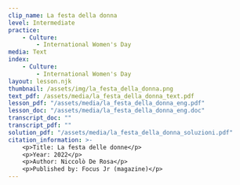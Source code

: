 ```yaml
---
clip_name: La festa della donna
level: Intermediate
practice: 
    - Culture: 
        - International Women's Day
media: Text
index: 
    - Culture: 
        - International Women's Day
layout: lesson.njk
thumbnail: /assets/img/la_festa_della_donna.png
text_pdf: /assets/media/la_festa_della_donna_text.pdf
lesson_pdf: "/assets/media/la_festa_della_donna_eng.pdf"
lesson_doc: "/assets/media/la_festa_della_donna_eng.doc"
transcript_doc: ""
transcript_pdf: ""
solution_pdf: "/assets/media/la_festa_della_donna_soluzioni.pdf"
citation_information: >- 
    <p>Title: La festa delle donne</p>
    <p>Year: 2022</p>
    <p>Author: Niccolò De Rosa</p>
    <p>Published by: Focus Jr (magazine)</p>
---
```

